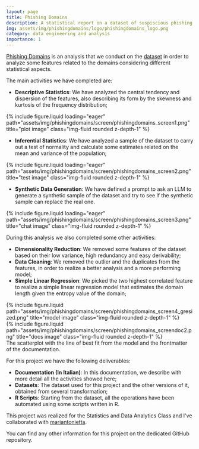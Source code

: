 ```yaml
---
layout: page
title: Phishing Domains
description: A statistical report on a dataset of suspiscious phishing urls.
img: assets/img/phishingdomains/logo/phishingdomains_logo.png
category: data engineering and analysis
importance: 1
---
```


<a href="https://github.com/mariantonietta-maselli/Progetto_SAD">Phishing Domains</a> is an analysis that we
conduct on the <a href="https://www.frontiersin.org/journals/computer-science/articles/10.3389/fcomp.2024.1308634/full">
dataset</a> in order to analyze some features related to the domains considering different statistical aspects.

The main activities we have completed are:

- **Descriptive Statistics**: We have analyzed the central tendency and dispersion of the features, also describing its
form by the skewness and kurtosis of the frequency distribution;
<div class="row">
    <div class="col-sm mt-3 mt-md-0">
        {% include figure.liquid loading="eager" path="assets/img/phishingdomains/screen/phishingdomains_screen1.png" 
            title="plot image" class="img-fluid rounded z-depth-1" %}
    </div>
</div>

- **Inferential Statistics**: We have analyzed a sample of the dataset to carry out a test of normality and calculate
some estimates related on the mean and variance of the population;
<div class="row">
    <div class="col-sm mt-3 mt-md-0">
        {% include figure.liquid loading="eager" path="assets/img/phishingdomains/screen/phishingdomains_screen2.png" 
            title="test image" class="img-fluid rounded z-depth-1" %}
    </div>
</div>

- **Synthetic Data Generation**: We have defined a prompt to ask an LLM to generate a synthetic sample of the dataset
and try to see if the synthetic sample can replace the real one.
<div class="row">
    <div class="col-sm mt-3 mt-md-0">
        {% include figure.liquid loading="eager" path="assets/img/phishingdomains/screen/phishingdomains_screen3.png" 
            title="chat image" class="img-fluid rounded z-depth-1" %}
    </div>
</div>

During this analysis we also completed some other activities:

- **Dimensionality Reduction**: We removed some features of the dataset based on their low variance, high redundancy
  and easy derivability;
- **Data Cleaning**: We removed the outlier and the duplicates from the features, in order to realize a better
  analysis and a more performing model;
- **Simple Linear Regression**: We picked the two highest correlated feature to realize a simple linear regression model
  that estimates the domain length given the entropy value of the domain;

<div class="row justify-content-sm-center">
    <div class="col-sm-8 mt-3 mt-md-0">
        {% include figure.liquid path="assets/img/phishingdomains/screen/phishingdomains_screen4_gresized.png" 
            title="model image" class="img-fluid rounded z-depth-1" %}
    </div>
    <div class="col-sm-4 mt-3 mt-md-0">
        {% include figure.liquid path="assets/img/phishingdomains/screen/phishingdomains_screendoc2.png" 
            title="docs image" class="img-fluid rounded z-depth-1" %}
    </div>
</div>
<div class="caption">
    The scatterplot with the line of best fit from the model and the frontmatter of the documentation.
</div>

For this project we have the following deliverables:

- **Documentation (In Italian)**: In this documentation, we describe with more detail all the activities showed here;
- **Datasets**: The dataset used for this project and the other versions of it, obtained from several transformation;
- **R Scripts**: Starting from the dataset, all the operations have been automated using some scripts written in R.

This project was realized for the Statistics and Data Analytics Class and I've collaborated with
<a href="https://github.com/mariantonietta-maselli">mariantonietta</a>.

You can find any other information for this project on the dedicated GitHub repository.
